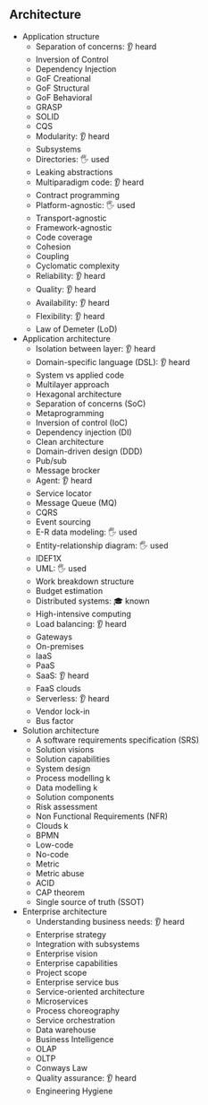 ## Architecture

- Application structure
  - Separation of concerns: 👂 heard
  - Inversion of Control
  - Dependency Injection
  - GoF Creational
  - GoF Structural
  - GoF Behavioral
  - GRASP
  - SOLID
  - CQS
  - Modularity: 👂 heard
  - Subsystems
  - Directories: 🖐️ used
  - Leaking abstractions
  - Multiparadigm code: 👂 heard
  - Contract programming
  - Platform-agnostic: 🖐️ used
  - Transport-agnostic
  - Framework-agnostic
  - Code coverage
  - Cohesion
  - Coupling
  - Cyclomatic complexity
  - Reliability: 👂 heard
  - Quality: 👂 heard
  - Availability: 👂 heard
  - Flexibility: 👂 heard
  - Law of Demeter (LoD)
- Application architecture
  - Isolation between layer: 👂 heard
  - Domain-specific language (DSL): 👂 heard
  - System vs applied code
  - Multilayer approach
  - Hexagonal architecture
  - Separation of concerns (SoC)
  - Metaprogramming
  - Inversion of control (IoC)
  - Dependency injection (DI)
  - Clean architecture
  - Domain-driven design (DDD)
  - Pub/sub
  - Message brocker
  - Agent: 👂 heard
  - Service locator
  - Message Queue (MQ)
  - CQRS
  - Event sourcing
  - E-R data modeling: 🖐️ used
  - Entity-relationship diagram: 🖐️ used
  - IDEF1X
  - UML: 🖐️ used
  - Work breakdown structure
  - Budget estimation
  - Distributed systems: 🎓 known
  - High-intensive computing
  - Load balancing: 👂 heard
  - Gateways
  - On-premises
  - IaaS
  - PaaS
  - SaaS: 👂 heard
  - FaaS clouds
  - Serverless: 👂 heard
  - Vendor lock-in
  - Bus factor
- Solution architecture
  - A software requirements specification (SRS)
  - Solution visions
  - Solution capabilities
  - System design
  - Process modelling k
  - Data modelling k
  - Solution components
  - Risk assessment
  - Non Functional Requirements (NFR)
  - Clouds k
  - BPMN
  - Low-code
  - No-code
  - Metric
  - Metric abuse
  - ACID
  - CAP theorem
  - Single source of truth (SSOT)
- Enterprise architecture
  - Understanding business needs: 👂 heard
  - Enterprise strategy
  - Integration with subsystems
  - Enterprise vision
  - Enterprise capabilities
  - Project scope
  - Enterprise service bus
  - Service-oriented architecture
  - Microservices
  - Process choreography
  - Service orchestration
  - Data warehouse
  - Business Intelligence
  - OLAP
  - OLTP
  - Conways Law
  - Quality assurance: 👂 heard
  - Engineering Hygiene
